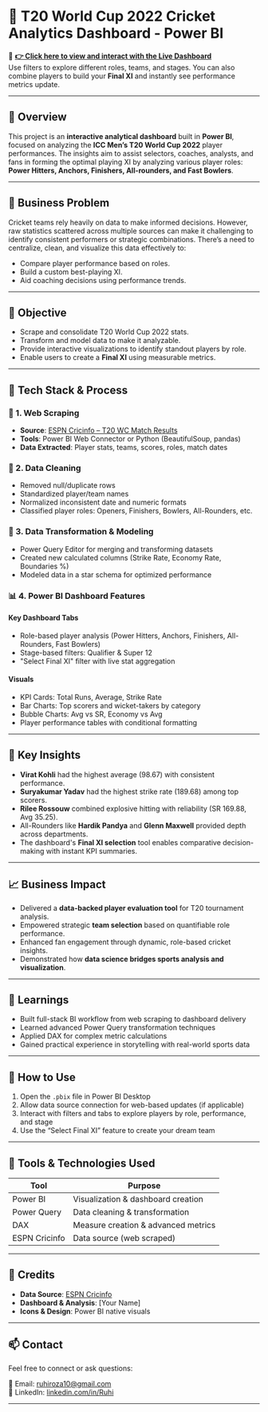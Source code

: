 # 🏏 T20 World Cup 2022 Cricket Analytics Dashboard - Power BI

🔗 **[👉 Click here to view and interact with the Live Dashboard](https://app.powerbi.com/groups/me/reports/aa0a17b9-e307-413c-8048-5b5be5c2880c/ReportSectionddd36287ad29b36004c1?experience=power-bi)**  
Use filters to explore different roles, teams, and stages. You can also combine players to build your **Final XI** and instantly see performance metrics update.

---

## 📌 Overview

This project is an **interactive analytical dashboard** built in **Power BI**, focused on analyzing the **ICC Men’s T20 World Cup 2022** player performances. The insights aim to assist selectors, coaches, analysts, and fans in forming the optimal playing XI by analyzing various player roles: **Power Hitters, Anchors, Finishers, All-rounders, and Fast Bowlers**.

---

## 💼 Business Problem

Cricket teams rely heavily on data to make informed decisions. However, raw statistics scattered across multiple sources can make it challenging to identify consistent performers or strategic combinations. There’s a need to centralize, clean, and visualize this data effectively to:
- Compare player performance based on roles.
- Build a custom best-playing XI.
- Aid coaching decisions using performance trends.

---

## 🎯 Objective

- Scrape and consolidate T20 World Cup 2022 stats.
- Transform and model data to make it analyzable.
- Provide interactive visualizations to identify standout players by role.
- Enable users to create a **Final XI** using measurable metrics.

---

## 🧰 Tech Stack & Process

### 🔎 1. Web Scraping
- **Source**: [ESPN Cricinfo – T20 WC Match Results](https://www.espncricinfo.com/records/tournament/team-match-results/icc-men-s-t20-world-cup-2022-23-14450)
- **Tools**: Power BI Web Connector or Python (BeautifulSoup, pandas)
- **Data Extracted**: Player stats, teams, scores, roles, match dates

### 🧹 2. Data Cleaning
- Removed null/duplicate rows
- Standardized player/team names
- Normalized inconsistent date and numeric formats
- Classified player roles: Openers, Finishers, Bowlers, All-Rounders, etc.

### 🔁 3. Data Transformation & Modeling
- Power Query Editor for merging and transforming datasets
- Created new calculated columns (Strike Rate, Economy Rate, Boundaries %)
- Modeled data in a star schema for optimized performance

### 📊 4. Power BI Dashboard Features

#### Key Dashboard Tabs
- Role-based player analysis (Power Hitters, Anchors, Finishers, All-Rounders, Fast Bowlers)
- Stage-based filters: Qualifier & Super 12
- "Select Final XI" filter with live stat aggregation

#### Visuals
- KPI Cards: Total Runs, Average, Strike Rate
- Bar Charts: Top scorers and wicket-takers by category
- Bubble Charts: Avg vs SR, Economy vs Avg
- Player performance tables with conditional formatting

---

## 🧠 Key Insights

- **Virat Kohli** had the highest average (98.67) with consistent performance.
- **Suryakumar Yadav** had the highest strike rate (189.68) among top scorers.
- **Rilee Rossouw** combined explosive hitting with reliability (SR 169.88, Avg 35.25).
- All-Rounders like **Hardik Pandya** and **Glenn Maxwell** provided depth across departments.
- The dashboard's **Final XI selection** tool enables comparative decision-making with instant KPI summaries.

---

## 📈 Business Impact

- Delivered a **data-backed player evaluation tool** for T20 tournament analysis.
- Empowered strategic **team selection** based on quantifiable role performance.
- Enhanced fan engagement through dynamic, role-based cricket insights.
- Demonstrated how **data science bridges sports analysis and visualization**.

---

## 🧠 Learnings

- Built full-stack BI workflow from web scraping to dashboard delivery
- Learned advanced Power Query transformation techniques
- Applied DAX for complex metric calculations
- Gained practical experience in storytelling with real-world sports data

---

## 🚀 How to Use

1. Open the `.pbix` file in Power BI Desktop
2. Allow data source connection for web-based updates (if applicable)
3. Interact with filters and tabs to explore players by role, performance, and stage
4. Use the “Select Final XI” feature to create your dream team

---

## 🧰 Tools & Technologies Used

| Tool            | Purpose                               |
|------------------|----------------------------------------|
| Power BI         | Visualization & dashboard creation     |
| Power Query      | Data cleaning & transformation         |
| DAX              | Measure creation & advanced metrics    |
| ESPN Cricinfo    | Data source (web scraped)              |

---

## 📎 Credits

- **Data Source**: [ESPN Cricinfo](https://www.espncricinfo.com/)
- **Dashboard & Analysis**: [Your Name]
- **Icons & Design**: Power BI native visuals

---

## 📫 Contact

Feel free to connect or ask questions:

📧 Email: ruhiroza10@gmail.com  
💼 LinkedIn: [linkedin.com/in/Ruhi]([https://linkedin.com/in/yourname](https://www.linkedin.com/in/ruhisharma14/))

---
